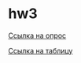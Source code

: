 # hw3
[Ссылка на опрос](https://docs.google.com/forms/d/1yzHXR90fK_Gwj8LTtm69qVkTlF0DDkQ8j_J3LNg9Mc4/edit)

[Ссылка на таблицу](https://docs.google.com/spreadsheets/d/1oQWuDbkQzaHvFA4vqAMQveq1BzfiZHBWE_6zvUdO4vw/edit#gid=262400022)
